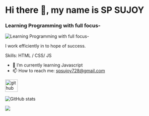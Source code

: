 # Hi there 👋, my name is SP SUJOY
### Learning Programming with full focus- 
![Learning Programming with full focus-](https://pbs.twimg.com/profile_banners/1458814408172314630/1659271654/1500x500)

I work efficiently in to hope of success.

Skills: HTML / CSS/ JS

- 🌱 I’m currently learning Javascript 
- 📫 How to reach me: spsujoy728@gmail.com 


[<img src='https://cdn.jsdelivr.net/npm/simple-icons@3.0.1/icons/github.svg' alt='github' height='40'>](https://github.com/spsujoy007)  

![GitHub stats](https://github-readme-stats.vercel.app/api?username=spsujoy007&show_icons=true)  

 <!-- ![GitHub metrics](https://metrics.lecoq.io/spsujoy007)  -->

 <!-- ![Profile views](https://gpvc.arturio.dev/spsujoy007)   -->
![](https://komarev.com/ghpvc/?username=your-github-username&color=green)
